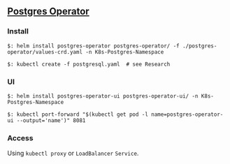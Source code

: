 ## [Postgres Operator](https://github.com/zalando/postgres-operator)

### Install

```
$: helm install postgres-operator postgres-operator/ -f ./postgres-operator/values-crd.yaml -n K8s-Postgres-Namespace

$: kubectl create -f postgresql.yaml  # see Research
```

### UI

```
$: helm install postgres-operator-ui postgres-operator-ui/ -n K8s-Postgres-Namespace

$: kubectl port-forward "$(kubectl get pod -l name=postgres-operator-ui --output='name')" 8081
```

### Access

Using `kubectl proxy` or `LoadBalancer` `Service`.  
